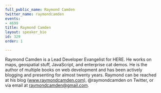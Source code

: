 ```yaml
---
full_public_name: Raymond Camden
twitter_name: raymondcamden
events:
- 4699
title: Raymond Camden
layout: speaker_bio
id: 329
order: 1

---
```

Raymond Camden is a Lead Developer Evangelist for HERE. He works on maps, geospatial stuff, JavaScript, and enterprise cat demos. He is the author of multiple books on web development and has been actively blogging and presenting for almost twenty years. Raymond can be reached at his blog (www.raymondcamden.com), @raymondcamden on Twitter, or via email at raymondcamden@gmail.com.